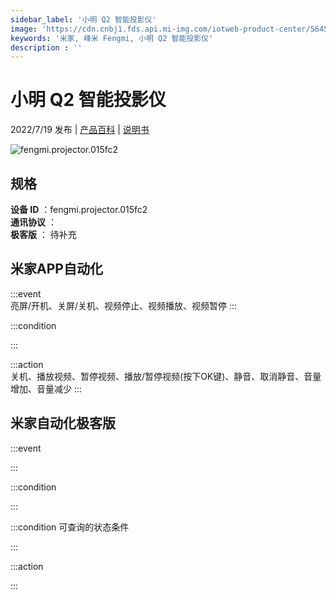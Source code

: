 ```yaml
---
sidebar_label: '小明 Q2 智能投影仪'
image: 'https://cdn.cnbj1.fds.api.mi-img.com/iotweb-product-center/5645bb8f726bffe186b0a7e8e6c2ef53_1651131222910.png?GalaxyAccessKeyId=AKVGLQWBOVIRQ3XLEW&Expires=9223372036854775807&Signature=lhc64w6BsE6G0K+qFNosdyxQcz8='
keywords: '米家, 峰米 Fengmi, 小明 Q2 智能投影仪'
description : ''
---
```

# 小明 Q2 智能投影仪

2022/7/19 发布 | [产品百科](https://home.mi.com/webapp/content/baike/product/index.html?model=fengmi.projector.015fc2/) | [说明书](https://home.mi.com/views/introduction.html?model=fengmi.projector.015fc2&region=cn)

![fengmi.projector.015fc2](https://cdn.cnbj1.fds.api.mi-img.com/iotweb-product-center/5645bb8f726bffe186b0a7e8e6c2ef53_1651131222910.png?GalaxyAccessKeyId=AKVGLQWBOVIRQ3XLEW&Expires=9223372036854775807&Signature=lhc64w6BsE6G0K+qFNosdyxQcz8=)

## 规格  
> 
**设备 ID** ：fengmi.projector.015fc2  
**通讯协议** ：  
**极客版**  ： 待补充 


## 米家APP自动化  

:::event  
亮屏/开机、关屏/关机、视频停止、视频播放、视频暂停
:::

:::condition  

:::

:::action   
关机、播放视频、暂停视频、播放/暂停视频(按下OK键)、静音、取消静音、音量增加、音量减少
:::

## 米家自动化极客版  

:::event  

:::

:::condition  

:::

:::condition 可查询的状态条件  

:::

:::action  

:::

        
